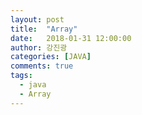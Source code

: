 ```yaml
---
layout: post
title:  "Array"
date:   2018-01-31 12:00:00
author: 강진광
categories: [JAVA]
comments: true
tags:
  - java
  - Array
---
```

# 